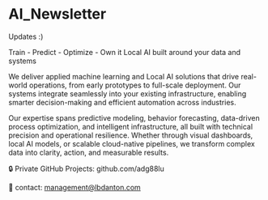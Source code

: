 # AI_Newsletter
Updates :)



Train - Predict - Optimize - Own it
Local AI built around your data and systems


We deliver applied machine learning and Local AI solutions that drive real-world operations, from early prototypes to full-scale deployment. Our systems integrate seamlessly into your existing infrastructure, enabling smarter decision-making and efficient automation across industries.

Our expertise spans predictive modeling, behavior forecasting, data-driven process optimization, and intelligent infrastructure, all built with technical precision and operational resilience. Whether through visual dashboards, local AI models, or scalable cloud-native pipelines, we transform complex data into clarity, action, and measurable results.


🔒 Private GitHub Projects: github.com/adg88lu


🔐 contact: management@lbdanton.com
